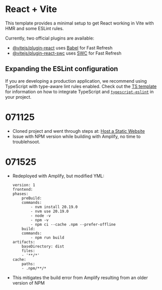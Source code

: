 # React + Vite

This template provides a minimal setup to get React working in Vite with HMR and some ESLint rules.

Currently, two official plugins are available:

- [@vitejs/plugin-react](https://github.com/vitejs/vite-plugin-react/blob/main/packages/plugin-react) uses [Babel](https://babeljs.io/) for Fast Refresh
- [@vitejs/plugin-react-swc](https://github.com/vitejs/vite-plugin-react/blob/main/packages/plugin-react-swc) uses [SWC](https://swc.rs/) for Fast Refresh

## Expanding the ESLint configuration

If you are developing a production application, we recommend using TypeScript with type-aware lint rules enabled. Check out the [TS template](https://github.com/vitejs/vite/tree/main/packages/create-vite/template-react-ts) for information on how to integrate TypeScript and [`typescript-eslint`](https://typescript-eslint.io) in your project.

# 071125

 - Cloned project and went through steps at: [Host a Static Website](https://aws.amazon.com/getting-started/hands-on/host-static-website/)
 - Issue with NPM version while building with Amplify, no time to troublehsoot.

 # 071525

 - Redeployed with Amplify, but modified YML:
 
    ```
    version: 1
    frontend:
    phases:
        preBuild:
        commands:
            - nvm install 20.19.0
            - nvm use 20.19.0
            - node -v
            - npm -v
            - npm ci --cache .npm --prefer-offline
        build:
        commands:
            - npm run build
    artifacts:
        baseDirectory: dist
        files:
        - '**/*'
    cache:
        paths:
        - .npm/**/*
    ```
 - This mitigates the build error from Amplify resulting from an older version of NPM